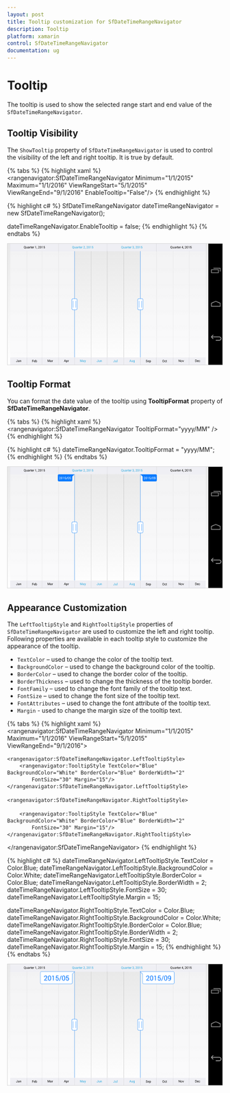 ```yaml
---
layout: post
title: Tooltip customization for SfDateTimeRangeNavigator
description: Tooltip
platform: xamarin
control: SfDateTimeRangeNavigator
documentation: ug
---
```


# Tooltip

The tooltip is used to show the selected range start and end value of the `SfDateTimeRangeNavigator`.

## Tooltip Visibility

The `ShowTooltip` property of `SfDateTimeRangeNavigator` is used to control the visibility of the left and right tooltip. It is true by default.

{% tabs %}
{% highlight xaml %}
<rangenavigator:SfDateTimeRangeNavigator Minimum="1/1/2015" Maximum="1/1/2016" ViewRangeStart="5/1/2015" 
	ViewRangeEnd="9/1/2016" EnableTooltip="False"/>
{% endhighlight %}

{% highlight c# %}
SfDateTimeRangeNavigator dateTimeRangeNavigator = new SfDateTimeRangeNavigator(); 

dateTimeRangeNavigator.EnableTooltip = false;
{% endhighlight %}
{% endtabs %}

![](tooltip_images/tooltip_img1.png)

## Tooltip Format

You can format the date value of the tooltip using **TooltipFormat** property of **SfDateTimeRangeNavigator**.

{% tabs %}
{% highlight xaml %}
<rangenavigator:SfDateTimeRangeNavigator TooltipFormat="yyyy/MM" />
{% endhighlight %}

{% highlight c# %}
dateTimeRangeNavigator.TooltipFormat = "yyyy/MM";
{% endhighlight %}
{% endtabs %}

![](tooltip_images/tooltip_img2.png)

## Appearance Customization

The `LeftTooltipStyle` and `RightTooltipStyle` properties of `SfDateTimeRangeNavigator` are used to customize the left and right tooltip. Following properties are available in each tooltip style to customize the appearance of the tooltip.

* `TextColor` – used to change the color of the tooltip text.
* `BackgroundColor` – used to change the background color of the tooltip.
* `BorderColor` – used to change the border color of the tooltip.
* `BorderThickness` – used to change the thickness of the tooltip border.
* `FontFamily` – used to change the font family of the tooltip text.
* `FontSize` – used to change the font size of the tooltip text.
* `FontAttributes` – used to change the font attribute of the tooltip text.
* `Margin` - used to change the margin size of the tooltip text.

{% tabs %}
{% highlight xaml %}
<rangenavigator:SfDateTimeRangeNavigator Minimum="1/1/2015" Maximum="1/1/2016" ViewRangeStart="5/1/2015" ViewRangeEnd="9/1/2016">

	<rangenavigator:SfDateTimeRangeNavigator.LeftTooltipStyle>
		<rangenavigator:TooltipStyle TextColor="Blue" BackgroundColor="White" BorderColor="Blue" BorderWidth="2" 
			FontSize="30" Margin="15"/>
	</rangenavigator:SfDateTimeRangeNavigator.LeftTooltipStyle>
	
	<rangenavigator:SfDateTimeRangeNavigator.RightTooltipStyle>
	
		<rangenavigator:TooltipStyle TextColor="Blue" BackgroundColor="White" BorderColor="Blue" BorderWidth="2" 
			FontSize="30" Margin="15"/>
	</rangenavigator:SfDateTimeRangeNavigator.RightTooltipStyle>
	
</rangenavigator:SfDateTimeRangeNavigator>
{% endhighlight %}

{% highlight c# %}
dateTimeRangeNavigator.LeftTooltipStyle.TextColor = Color.Blue;
dateTimeRangeNavigator.LeftTooltipStyle.BackgroundColor = Color.White;
dateTimeRangeNavigator.LeftTooltipStyle.BorderColor = Color.Blue;
dateTimeRangeNavigator.LeftTooltipStyle.BorderWidth = 2;
dateTimeRangeNavigator.LeftTooltipStyle.FontSize = 30;
dateTimeRangeNavigator.LeftTooltipStyle.Margin = 15;

dateTimeRangeNavigator.RightTooltipStyle.TextColor = Color.Blue;
dateTimeRangeNavigator.RightTooltipStyle.BackgroundColor = Color.White;
dateTimeRangeNavigator.RightTooltipStyle.BorderColor = Color.Blue;
dateTimeRangeNavigator.RightTooltipStyle.BorderWidth = 2;
dateTimeRangeNavigator.RightTooltipStyle.FontSize = 30;
dateTimeRangeNavigator.RightTooltipStyle.Margin = 15;
{% endhighlight %}
{% endtabs %}

![](tooltip_images/tooltip_img3.png)


